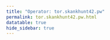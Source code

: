 ```yaml
---
title: "Operator: tor.skankhunt42.pw"
permalink: tor.skankhunt42.pw.html
datatable: true
hide_sidebar: true
---
```


<div>                        <script type="text/javascript">window.PlotlyConfig = {MathJaxConfig: 'local'};</script>
        <script charset="utf-8" src="https://cdn.plot.ly/plotly-2.20.0.min.js"></script>                <div id="5dc866dd-9470-42ec-9e84-2c319247cbcc" class="plotly-graph-div" style="height:100%; width:100%;"></div>            <script type="text/javascript">                                    window.PLOTLYENV=window.PLOTLYENV || {};                                    if (document.getElementById("5dc866dd-9470-42ec-9e84-2c319247cbcc")) {                    Plotly.newPlot(                        "5dc866dd-9470-42ec-9e84-2c319247cbcc",                        [{"name":"exit probability (%)","x":["2022-01-05","2022-01-06","2022-01-07","2022-01-08","2022-01-09","2022-01-10","2022-01-11","2022-01-12","2022-01-13","2022-01-14","2022-01-15","2022-01-16","2022-01-17","2022-01-18","2022-01-19","2022-01-20","2022-01-21","2022-01-22","2022-01-23","2022-01-24","2022-01-25","2022-01-26","2022-01-27","2022-01-28","2022-01-29","2022-01-30","2022-01-31","2022-02-01","2022-02-02","2022-02-03","2022-02-04","2022-02-05","2022-02-06","2022-02-07","2022-02-08","2022-02-09","2022-02-10","2022-02-11","2022-02-12","2022-02-13","2022-02-14","2022-02-15","2022-02-16","2022-02-17","2022-02-18","2022-02-19","2022-02-20","2022-02-21","2022-02-22","2022-02-23","2022-02-24","2022-02-25","2022-02-26","2022-02-27","2022-02-28","2022-03-01","2022-03-02","2022-03-03","2022-03-04","2022-03-06","2022-03-07","2022-03-08","2022-03-09","2022-03-10","2022-03-11","2022-03-12","2022-03-13","2022-03-14","2022-03-15","2022-03-16","2022-03-17","2022-03-18","2022-03-19","2022-03-20","2022-03-21","2022-03-22","2022-03-23","2022-03-24","2022-03-25","2022-03-26","2022-03-27","2022-03-28","2022-03-29","2022-03-30","2022-03-31","2022-04-01","2022-04-02","2022-04-03","2022-04-04","2022-04-05","2022-04-06","2022-04-07","2022-04-08","2022-04-09","2022-04-10","2022-04-11","2022-04-12","2022-04-13","2022-04-14","2022-04-15","2022-04-16","2022-04-17","2022-04-18","2022-04-19","2022-04-20","2022-04-21","2022-04-22","2022-04-23","2022-04-24","2022-04-25","2022-04-26","2022-04-27","2022-04-28","2022-04-29","2022-04-30","2022-05-01","2022-05-02","2022-05-03","2022-05-04","2022-05-05","2022-05-06","2022-05-07","2022-05-08","2022-05-09","2022-05-10","2022-05-11","2022-05-12","2022-05-13","2022-05-14","2022-05-15","2022-05-16","2022-05-17","2022-05-18","2022-05-19","2022-05-20","2022-05-21","2022-05-22","2022-05-23","2022-05-24","2022-05-25","2022-05-26","2022-05-27","2022-05-28","2022-05-29","2022-05-30","2022-05-31","2022-06-01","2022-06-02","2022-06-03","2022-06-04","2022-06-05","2022-06-06","2022-06-07","2022-06-08","2022-06-09","2022-06-10","2022-06-11","2022-06-12","2022-06-13","2022-06-14","2022-06-15","2022-06-16","2022-06-17","2022-06-18","2022-06-19","2022-06-20","2022-06-21","2022-06-22","2022-06-23","2022-06-24","2022-06-25","2022-06-26","2022-06-27","2022-06-28","2022-06-29","2022-06-30","2022-07-01","2022-07-02","2022-07-03","2022-07-04","2022-07-05","2022-07-06","2022-07-07","2022-07-08","2022-07-09","2022-07-10","2022-07-11","2022-07-12","2022-07-13","2022-07-14","2022-07-15","2022-07-16","2022-07-17","2022-07-18","2022-07-19","2022-07-20","2022-07-21","2022-07-22","2022-07-23","2022-07-24","2022-07-25","2022-07-26","2022-07-27","2022-07-28","2022-07-29","2022-07-30","2022-07-31","2022-08-01","2022-08-02","2022-08-03","2022-08-04","2022-08-05","2022-08-06","2022-08-07","2022-08-08","2022-08-10","2022-08-11","2022-08-12","2022-08-13","2022-08-14","2022-08-15","2022-08-16","2022-08-17","2022-08-18","2022-08-19","2022-08-20","2022-08-21","2022-08-22","2022-08-23","2022-08-24","2022-08-25","2022-08-26","2022-08-27","2022-08-28","2022-08-29","2022-08-30","2022-08-31","2022-09-01","2022-09-02","2022-09-03","2022-09-04","2022-09-05","2022-09-06","2022-09-07","2022-09-08","2022-09-09","2022-09-10","2022-09-11","2022-09-12","2022-09-13","2022-09-14","2022-09-15","2022-09-16","2022-09-17","2022-09-18","2022-09-19","2022-09-20","2022-09-21","2022-09-22","2022-09-23","2022-09-24","2022-09-25","2022-09-26","2022-09-27","2022-09-28","2022-09-29","2022-09-30","2022-10-01","2022-10-02","2022-10-03","2022-10-04","2022-10-05","2022-10-06","2022-10-07","2022-10-08","2022-10-09","2022-10-10","2022-10-11","2022-10-12","2022-10-13","2022-10-14","2022-10-15","2022-10-16","2022-10-17","2022-10-18","2022-10-19","2022-10-20","2022-10-21","2022-10-22","2022-10-23","2022-10-24","2022-10-25","2022-10-26","2022-10-27","2022-10-28","2022-10-29","2022-10-30","2022-10-31","2022-11-01","2022-11-02","2022-11-03","2022-11-04","2022-11-05","2022-11-06","2022-11-07","2022-11-08","2022-11-09","2022-11-10","2022-11-11","2022-11-12","2022-11-13","2022-11-14","2022-11-15","2022-11-16","2022-11-17","2022-11-18","2022-11-19","2022-11-20","2022-11-21","2022-11-22","2022-11-23","2022-11-24","2022-11-25","2022-11-26","2022-11-27","2022-11-28","2022-11-29","2022-11-30","2022-12-01","2022-12-02","2022-12-03","2022-12-04","2022-12-05","2022-12-06","2022-12-07","2022-12-08","2022-12-09","2022-12-10","2022-12-11","2022-12-12","2022-12-13","2022-12-14","2022-12-15","2022-12-16","2022-12-17","2022-12-18","2022-12-19","2022-12-20","2022-12-21","2022-12-22","2022-12-23","2022-12-24","2022-12-25","2022-12-26","2022-12-27","2022-12-28","2022-12-29","2022-12-30","2022-12-31","2023-01-01","2023-01-02","2023-01-03","2023-01-04","2023-01-05","2023-01-06","2023-01-07","2023-01-08","2023-01-09","2023-01-10","2023-01-11","2023-01-12","2023-01-13","2023-01-14","2023-01-15","2023-01-16","2023-01-17","2023-01-18","2023-01-19","2023-01-20","2023-01-21","2023-01-22","2023-01-23","2023-01-24","2023-01-25","2023-01-26","2023-01-27","2023-01-28","2023-01-29","2023-01-30","2023-01-31","2023-02-01","2023-02-02","2023-02-03","2023-02-04","2023-02-05","2023-02-06","2023-02-07","2023-02-08","2023-02-09","2023-02-10","2023-02-11","2023-02-12","2023-02-13","2023-02-14","2023-02-15","2023-02-16","2023-02-17","2023-02-18","2023-02-19","2023-02-20","2023-02-21","2023-02-22","2023-02-23","2023-02-24","2023-02-25","2023-02-26","2023-02-27","2023-02-28","2023-03-01","2023-03-02","2023-03-03","2023-03-04","2023-03-05","2023-03-06","2023-03-07","2023-03-08","2023-03-09","2023-03-10","2023-03-11","2023-03-12","2023-03-13","2023-03-14","2023-03-15","2023-03-16","2023-03-17","2023-03-18","2023-03-19","2023-03-20","2023-03-21","2023-03-22","2023-03-23","2023-03-24","2023-03-25","2023-03-26","2023-03-27","2023-03-28","2023-03-29","2023-03-30","2023-03-31","2023-04-01","2023-04-02","2023-04-03","2023-04-04","2023-04-05","2023-04-06","2023-04-07","2023-04-08","2023-04-09","2023-04-10","2023-04-11","2023-04-12","2023-04-13","2023-04-14","2023-04-15","2023-04-16","2023-04-17","2023-04-18","2023-04-19","2023-04-20","2023-04-21","2023-04-22","2023-04-23","2023-04-24","2023-04-25","2023-04-26","2023-04-27","2023-04-28","2023-04-29","2023-04-30","2023-05-01","2023-05-02","2023-05-03","2023-05-04","2023-05-05","2023-05-06","2023-05-07","2023-05-08","2023-05-09","2023-05-10","2023-05-11","2023-05-12","2023-05-13","2023-05-14","2023-05-15","2023-05-16","2023-05-17","2023-05-18","2023-05-19","2023-05-20","2023-05-21","2023-05-22","2023-05-23","2023-05-24","2023-05-25","2023-05-26","2023-05-27","2023-05-28","2023-05-29","2023-05-30","2023-05-31","2023-06-01","2023-06-02","2023-06-03","2023-06-04","2023-06-05","2023-06-06","2023-06-07","2023-06-08","2023-06-09","2023-06-10","2023-06-11","2023-06-12","2023-06-13","2023-06-14","2023-06-15","2023-06-16","2023-06-17","2023-06-18","2023-06-19","2023-06-20","2023-06-21","2023-06-22","2023-06-23","2023-06-25","2023-06-26","2023-06-27","2023-06-28","2023-06-29","2023-06-30","2023-07-01","2023-07-02","2023-07-03","2023-07-04","2023-07-05","2023-07-06","2023-07-07","2023-07-08","2023-07-09","2023-07-10","2023-07-11","2023-07-12","2023-07-13","2023-07-14","2023-07-15","2023-07-16","2023-07-17","2023-07-18","2023-07-19","2023-07-20","2023-07-21","2023-07-22","2023-07-23","2023-07-24","2023-07-25","2023-07-26","2023-07-27","2023-07-28","2023-07-29","2023-07-30","2023-07-31","2023-08-01","2023-08-02","2023-08-03","2023-08-04","2023-08-05","2023-08-06","2023-08-07","2023-08-08","2023-08-09","2023-08-10","2023-08-11","2023-08-12","2023-08-13","2023-08-14","2023-08-15","2023-08-16","2023-08-17","2023-08-18","2023-08-19","2023-08-20","2023-08-21","2023-08-22","2023-08-23","2023-08-24","2023-08-25","2023-08-26","2023-08-27","2023-08-28","2023-08-29","2023-08-30","2023-08-31","2023-09-01","2023-09-02","2023-09-03","2023-09-04"],"y":[0.0,0.0,0.0,0.0,0.0,0.0,0.0,0.0,0.0,0.0,0.0,0.0,0.0,0.0,0.0,0.0,0.0,0.0,0.0,0.0,0.0,0.0,0.0,0.0,0.0,0.0,0.0,0.0,0.0,0.0,0.0,0.0,0.0,0.0,0.0,0.0,0.0,0.0,0.0,0.0,0.0,0.0,0.0,0.0,0.0,0.0,0.0,0.0,0.0,0.0,0.0,0.0,0.0,0.0,0.0,0.0,0.0,0.0,0.0,0.0,0.0,0.0,0.0,0.0,0.0,0.0,0.0,0.0,0.0,0.0,0.0,0.0,0.0,0.0,0.0,0.0,0.0,0.0,0.0,0.0,0.0,0.0,0.0,0.0,0.0,0.0,0.0,0.0,0.0,0.0,0.0,0.0,0.0,0.0,0.0,0.0,0.0,0.0,0.0,0.0,0.0,0.0,0.0,0.0,0.0,0.0,0.0,0.0,0.0,0.0,0.0,0.0,0.0,0.0,0.0,0.0,0.0,0.0,0.0,0.0,0.0,0.0,0.0,0.0,0.0,0.0,0.0,0.0,0.0,0.0,0.0,0.0,0.0,0.0,0.0,0.0,0.0,0.0,0.0,0.0,0.0,0.0,0.0,0.0,0.0,0.0,0.0,0.0,0.0,0.0,0.0,0.0,0.0,0.0,0.0,0.0,0.0,0.0,0.0,0.0,0.0,0.0,0.0,0.0,0.0,0.0,0.0,0.0,0.0,0.0,0.0,0.0,0.0,0.0,0.0,0.0,0.0,0.0,0.0,0.0,0.0,0.0,0.0,0.0,0.0,0.0,0.0,0.0,0.0,0.0,0.0,0.0,0.0,0.0,0.0,0.0,0.0,0.0,0.0,0.0,0.0,0.0,0.0,0.0,0.0,0.0,0.0,0.0,0.0,0.0,0.0,0.0,0.0,0.0,0.0,0.0,0.0,0.0,0.0,0.0,0.0,0.0,0.0,0.0,0.0,0.0,0.0,0.0,0.0,0.0,0.0,0.0,0.0,0.0,0.0,0.0,0.0,0.0,0.0,0.0,0.0,0.0,0.0,0.0,0.0,0.0,0.0,0.0,0.0,0.0,0.0,0.0,0.0,0.0,0.0,0.0,0.0,0.0,0.0,0.0,0.0,0.0,0.0,0.0,0.0,0.0,0.0,0.0,0.0,0.0,0.0,0.0,0.0,0.0,0.0,0.0,0.0,0.0,0.0,0.0,0.0,0.0,0.0,0.0,0.0,0.0,0.0,0.0,0.0,0.0,0.0,0.0,0.0,0.0,0.0,0.0,0.0,0.0,0.0,0.0,0.0,0.0,0.0,0.0,0.0,0.0,0.0,0.0,0.0,0.0,0.0,0.0,0.0,0.0,0.0,0.0,0.0,0.0,0.0,0.0,0.0,0.0,0.0,0.0,0.0,0.0,0.0,0.0,0.0,0.0,0.0,0.0,0.0,0.0,0.0,0.0,0.0,0.0,0.0,0.0,0.0,0.0,0.0,0.0,0.0,0.0,0.0,0.0,0.0,0.0,0.0,0.0,0.0,0.0,0.0,0.0,0.0,0.0,0.0,0.0,0.0,0.0,0.0,0.0,0.0,0.0,0.0,0.0,null,null,null,0.0,0.0,0.0,0.0,0.0,0.0,0.0,0.0,0.0,0.0,0.0,0.0,0.0,0.0,0.0,0.0,0.0,0.0,0.0,0.0,0.0,0.0,0.0,0.0,0.0,0.0,0.0,0.0,0.0,0.0,0.0,0.0,0.0,0.0,0.0,0.0,0.0,0.0,0.0,0.0,0.0,0.0,0.0,0.0,0.0,0.0,0.0,0.0,0.0,0.0,0.0,0.0,0.0,0.0,0.0,0.0,0.0,0.0,0.0,0.0,0.0,0.0,0.0,0.0,0.0,0.0,0.0,0.0,0.0,0.0,0.0,0.0,0.0,0.0,0.0,0.0,0.0,0.0,0.0,0.0,0.0,0.0,0.0,0.0,0.0,0.0,0.0,0.0,0.0,0.0,0.0,0.0,0.0,0.0,0.0,0.0,0.0,0.0,0.0,0.0,0.0,0.0,0.0,0.0,0.0,0.0,0.0,0.0,0.0,0.0,0.0,0.0,0.0,0.0,0.0,0.0,0.0,0.0,0.0,0.0,0.0,0.0,0.0,0.0,0.0,0.0,0.0,0.0,0.0,0.0,0.0,0.0,0.0,0.0,0.0,0.0,0.0,0.0,0.0,0.0,0.0,0.0,0.0,0.0,0.0,0.0,0.0,0.0,0.0,0.0,0.0,0.0,0.0,0.0,0.0,0.0,0.0,0.0,0.0,0.0,0.0,0.0,0.0,0.0,0.0,0.0,0.0,0.0,0.0,0.0,0.0,0.0,0.0,0.0,0.0,0.0,0.0,0.0,0.0,0.0,0.0,0.0,0.0,0.0,0.0,0.0,0.0,0.0,0.0,0.0,0.0,0.0,0.0,0.0,0.0,0.0,0.0,0.0,0.0,0.0,0.0,0.0,0.0,0.0,0.0,0.0,0.0,0.0,0.0,0.0,0.0,0.0,0.0,0.0,0.0,0.0,0.0,0.0,0.0,0.0,0.0,0.0,0.0,0.0,0.0,0.0,0.0,0.0,0.0,0.0,0.0,0.0,0.0,0.0],"type":"scatter","xaxis":"x","yaxis":"y"},{"name":"guard probability (%)","x":["2022-01-05","2022-01-06","2022-01-07","2022-01-08","2022-01-09","2022-01-10","2022-01-11","2022-01-12","2022-01-13","2022-01-14","2022-01-15","2022-01-16","2022-01-17","2022-01-18","2022-01-19","2022-01-20","2022-01-21","2022-01-22","2022-01-23","2022-01-24","2022-01-25","2022-01-26","2022-01-27","2022-01-28","2022-01-29","2022-01-30","2022-01-31","2022-02-01","2022-02-02","2022-02-03","2022-02-04","2022-02-05","2022-02-06","2022-02-07","2022-02-08","2022-02-09","2022-02-10","2022-02-11","2022-02-12","2022-02-13","2022-02-14","2022-02-15","2022-02-16","2022-02-17","2022-02-18","2022-02-19","2022-02-20","2022-02-21","2022-02-22","2022-02-23","2022-02-24","2022-02-25","2022-02-26","2022-02-27","2022-02-28","2022-03-01","2022-03-02","2022-03-03","2022-03-04","2022-03-06","2022-03-07","2022-03-08","2022-03-09","2022-03-10","2022-03-11","2022-03-12","2022-03-13","2022-03-14","2022-03-15","2022-03-16","2022-03-17","2022-03-18","2022-03-19","2022-03-20","2022-03-21","2022-03-22","2022-03-23","2022-03-24","2022-03-25","2022-03-26","2022-03-27","2022-03-28","2022-03-29","2022-03-30","2022-03-31","2022-04-01","2022-04-02","2022-04-03","2022-04-04","2022-04-05","2022-04-06","2022-04-07","2022-04-08","2022-04-09","2022-04-10","2022-04-11","2022-04-12","2022-04-13","2022-04-14","2022-04-15","2022-04-16","2022-04-17","2022-04-18","2022-04-19","2022-04-20","2022-04-21","2022-04-22","2022-04-23","2022-04-24","2022-04-25","2022-04-26","2022-04-27","2022-04-28","2022-04-29","2022-04-30","2022-05-01","2022-05-02","2022-05-03","2022-05-04","2022-05-05","2022-05-06","2022-05-07","2022-05-08","2022-05-09","2022-05-10","2022-05-11","2022-05-12","2022-05-13","2022-05-14","2022-05-15","2022-05-16","2022-05-17","2022-05-18","2022-05-19","2022-05-20","2022-05-21","2022-05-22","2022-05-23","2022-05-24","2022-05-25","2022-05-26","2022-05-27","2022-05-28","2022-05-29","2022-05-30","2022-05-31","2022-06-01","2022-06-02","2022-06-03","2022-06-04","2022-06-05","2022-06-06","2022-06-07","2022-06-08","2022-06-09","2022-06-10","2022-06-11","2022-06-12","2022-06-13","2022-06-14","2022-06-15","2022-06-16","2022-06-17","2022-06-18","2022-06-19","2022-06-20","2022-06-21","2022-06-22","2022-06-23","2022-06-24","2022-06-25","2022-06-26","2022-06-27","2022-06-28","2022-06-29","2022-06-30","2022-07-01","2022-07-02","2022-07-03","2022-07-04","2022-07-05","2022-07-06","2022-07-07","2022-07-08","2022-07-09","2022-07-10","2022-07-11","2022-07-12","2022-07-13","2022-07-14","2022-07-15","2022-07-16","2022-07-17","2022-07-18","2022-07-19","2022-07-20","2022-07-21","2022-07-22","2022-07-23","2022-07-24","2022-07-25","2022-07-26","2022-07-27","2022-07-28","2022-07-29","2022-07-30","2022-07-31","2022-08-01","2022-08-02","2022-08-03","2022-08-04","2022-08-05","2022-08-06","2022-08-07","2022-08-08","2022-08-10","2022-08-11","2022-08-12","2022-08-13","2022-08-14","2022-08-15","2022-08-16","2022-08-17","2022-08-18","2022-08-19","2022-08-20","2022-08-21","2022-08-22","2022-08-23","2022-08-24","2022-08-25","2022-08-26","2022-08-27","2022-08-28","2022-08-29","2022-08-30","2022-08-31","2022-09-01","2022-09-02","2022-09-03","2022-09-04","2022-09-05","2022-09-06","2022-09-07","2022-09-08","2022-09-09","2022-09-10","2022-09-11","2022-09-12","2022-09-13","2022-09-14","2022-09-15","2022-09-16","2022-09-17","2022-09-18","2022-09-19","2022-09-20","2022-09-21","2022-09-22","2022-09-23","2022-09-24","2022-09-25","2022-09-26","2022-09-27","2022-09-28","2022-09-29","2022-09-30","2022-10-01","2022-10-02","2022-10-03","2022-10-04","2022-10-05","2022-10-06","2022-10-07","2022-10-08","2022-10-09","2022-10-10","2022-10-11","2022-10-12","2022-10-13","2022-10-14","2022-10-15","2022-10-16","2022-10-17","2022-10-18","2022-10-19","2022-10-20","2022-10-21","2022-10-22","2022-10-23","2022-10-24","2022-10-25","2022-10-26","2022-10-27","2022-10-28","2022-10-29","2022-10-30","2022-10-31","2022-11-01","2022-11-02","2022-11-03","2022-11-04","2022-11-05","2022-11-06","2022-11-07","2022-11-08","2022-11-09","2022-11-10","2022-11-11","2022-11-12","2022-11-13","2022-11-14","2022-11-15","2022-11-16","2022-11-17","2022-11-18","2022-11-19","2022-11-20","2022-11-21","2022-11-22","2022-11-23","2022-11-24","2022-11-25","2022-11-26","2022-11-27","2022-11-28","2022-11-29","2022-11-30","2022-12-01","2022-12-02","2022-12-03","2022-12-04","2022-12-05","2022-12-06","2022-12-07","2022-12-08","2022-12-09","2022-12-10","2022-12-11","2022-12-12","2022-12-13","2022-12-14","2022-12-15","2022-12-16","2022-12-17","2022-12-18","2022-12-19","2022-12-20","2022-12-21","2022-12-22","2022-12-23","2022-12-24","2022-12-25","2022-12-26","2022-12-27","2022-12-28","2022-12-29","2022-12-30","2022-12-31","2023-01-01","2023-01-02","2023-01-03","2023-01-04","2023-01-05","2023-01-06","2023-01-07","2023-01-08","2023-01-09","2023-01-10","2023-01-11","2023-01-12","2023-01-13","2023-01-14","2023-01-15","2023-01-16","2023-01-17","2023-01-18","2023-01-19","2023-01-20","2023-01-21","2023-01-22","2023-01-23","2023-01-24","2023-01-25","2023-01-26","2023-01-27","2023-01-28","2023-01-29","2023-01-30","2023-01-31","2023-02-01","2023-02-02","2023-02-03","2023-02-04","2023-02-05","2023-02-06","2023-02-07","2023-02-08","2023-02-09","2023-02-10","2023-02-11","2023-02-12","2023-02-13","2023-02-14","2023-02-15","2023-02-16","2023-02-17","2023-02-18","2023-02-19","2023-02-20","2023-02-21","2023-02-22","2023-02-23","2023-02-24","2023-02-25","2023-02-26","2023-02-27","2023-02-28","2023-03-01","2023-03-02","2023-03-03","2023-03-04","2023-03-05","2023-03-06","2023-03-07","2023-03-08","2023-03-09","2023-03-10","2023-03-11","2023-03-12","2023-03-13","2023-03-14","2023-03-15","2023-03-16","2023-03-17","2023-03-18","2023-03-19","2023-03-20","2023-03-21","2023-03-22","2023-03-23","2023-03-24","2023-03-25","2023-03-26","2023-03-27","2023-03-28","2023-03-29","2023-03-30","2023-03-31","2023-04-01","2023-04-02","2023-04-03","2023-04-04","2023-04-05","2023-04-06","2023-04-07","2023-04-08","2023-04-09","2023-04-10","2023-04-11","2023-04-12","2023-04-13","2023-04-14","2023-04-15","2023-04-16","2023-04-17","2023-04-18","2023-04-19","2023-04-20","2023-04-21","2023-04-22","2023-04-23","2023-04-24","2023-04-25","2023-04-26","2023-04-27","2023-04-28","2023-04-29","2023-04-30","2023-05-01","2023-05-02","2023-05-03","2023-05-04","2023-05-05","2023-05-06","2023-05-07","2023-05-08","2023-05-09","2023-05-10","2023-05-11","2023-05-12","2023-05-13","2023-05-14","2023-05-15","2023-05-16","2023-05-17","2023-05-18","2023-05-19","2023-05-20","2023-05-21","2023-05-22","2023-05-23","2023-05-24","2023-05-25","2023-05-26","2023-05-27","2023-05-28","2023-05-29","2023-05-30","2023-05-31","2023-06-01","2023-06-02","2023-06-03","2023-06-04","2023-06-05","2023-06-06","2023-06-07","2023-06-08","2023-06-09","2023-06-10","2023-06-11","2023-06-12","2023-06-13","2023-06-14","2023-06-15","2023-06-16","2023-06-17","2023-06-18","2023-06-19","2023-06-20","2023-06-21","2023-06-22","2023-06-23","2023-06-25","2023-06-26","2023-06-27","2023-06-28","2023-06-29","2023-06-30","2023-07-01","2023-07-02","2023-07-03","2023-07-04","2023-07-05","2023-07-06","2023-07-07","2023-07-08","2023-07-09","2023-07-10","2023-07-11","2023-07-12","2023-07-13","2023-07-14","2023-07-15","2023-07-16","2023-07-17","2023-07-18","2023-07-19","2023-07-20","2023-07-21","2023-07-22","2023-07-23","2023-07-24","2023-07-25","2023-07-26","2023-07-27","2023-07-28","2023-07-29","2023-07-30","2023-07-31","2023-08-01","2023-08-02","2023-08-03","2023-08-04","2023-08-05","2023-08-06","2023-08-07","2023-08-08","2023-08-09","2023-08-10","2023-08-11","2023-08-12","2023-08-13","2023-08-14","2023-08-15","2023-08-16","2023-08-17","2023-08-18","2023-08-19","2023-08-20","2023-08-21","2023-08-22","2023-08-23","2023-08-24","2023-08-25","2023-08-26","2023-08-27","2023-08-28","2023-08-29","2023-08-30","2023-08-31","2023-09-01","2023-09-02","2023-09-03","2023-09-04"],"y":[0.0,0.0,0.0,0.0,0.0,0.0,0.0,0.0,0.0,0.06,0.07,0.07,0.07,0.07,0.07,0.07,0.06,0.06,0.06,0.24,0.27,0.27,0.26,0.25,0.26,0.25,0.25,0.25,0.24,0.24,0.23,0.22,0.23,0.22,0.22,0.22,0.23,0.23,0.23,0.23,0.24,0.23,0.23,0.26,0.25,0.27,0.26,0.26,0.25,0.26,0.29,0.3,0.29,0.3,0.3,0.31,0.32,0.33,0.33,0.3,0.28,0.28,0.27,0.26,0.27,0.26,0.27,0.28,0.28,0.28,0.24,0.27,0.28,0.28,0.29,0.27,0.26,0.27,0.27,0.26,0.27,0.26,0.24,0.24,0.22,0.22,0.23,0.24,0.23,0.22,0.23,0.22,0.23,0.22,0.22,0.23,0.24,0.23,0.23,0.26,0.29,0.29,0.29,0.29,0.28,0.28,0.28,0.28,0.26,0.26,0.25,0.26,0.27,0.26,0.26,0.25,0.26,0.26,0.27,0.26,0.26,0.27,0.27,0.26,0.25,0.25,0.21,0.22,0.24,0.24,0.25,0.25,0.24,0.24,0.26,0.25,0.26,0.25,0.24,0.24,0.24,0.22,0.22,0.22,0.22,0.22,0.21,0.21,0.21,0.21,0.21,0.21,0.22,0.22,0.2,0.2,0.19,0.17,0.17,0.2,0.19,0.2,0.19,0.2,0.2,0.2,0.19,0.19,0.21,0.22,0.22,0.22,0.24,0.23,0.23,0.23,0.21,0.21,0.13,0.23,0.16,0.15,0.15,0.16,0.25,0.24,0.22,0.25,0.15,0.14,0.14,0.05,0.05,0.06,0.15,0.15,0.22,0.07,0.11,0.11,0.22,0.14,0.14,0.22,0.23,0.22,0.22,0.2,0.2,0.13,0.13,0.21,0.11,0.11,0.2,0.19,0.18,0.19,0.23,0.21,0.22,0.21,0.21,0.2,0.24,0.15,0.04,0.04,0.13,0.12,0.03,0.03,0.1,0.1,0.18,0.1,0.12,0.12,0.13,0.13,0.22,0.13,0.13,0.03,0.03,0.03,0.14,0.12,0.2,0.19,0.1,0.18,0.18,0.18,0.19,0.19,0.19,0.2,0.19,0.19,0.18,0.15,0.16,0.16,0.15,0.15,0.14,0.16,0.16,0.17,0.19,0.17,0.17,0.18,0.17,0.19,0.17,0.18,0.18,0.15,0.15,0.17,0.16,0.16,0.13,0.12,0.13,0.11,0.1,0.1,0.14,0.13,0.13,0.14,0.15,0.18,0.25,0.24,0.26,0.23,0.23,0.25,0.3,0.32,0.12,0.37,0.14,0.13,0.2,0.2,0.22,0.21,0.22,0.22,0.34,0.21,0.21,0.17,0.03,0.03,0.03,0.09,0.15,0.29,0.16,0.18,0.17,0.24,0.27,0.1,0.35,0.23,0.26,0.15,0.19,0.18,0.17,0.29,0.3,0.32,0.29,0.19,0.16,0.24,0.24,0.22,0.21,0.21,0.18,0.18,0.17,0.16,0.16,0.15,0.15,0.14,0.14,0.14,0.17,0.17,0.17,0.17,0.16,0.14,0.12,0.13,0.12,0.15,null,null,null,0.0,0.0,0.0,0.0,0.0,0.0,0.0,0.0,0.0,0.0,0.0,0.0,0.0,0.0,0.0,0.0,0.0,0.14,0.14,0.14,0.15,0.16,0.15,0.16,0.17,0.17,0.17,0.17,0.16,0.16,0.16,0.16,0.16,0.16,0.19,0.19,0.19,0.19,0.2,0.2,0.17,0.18,0.17,0.19,0.19,0.18,0.18,0.17,0.17,0.17,0.17,0.17,0.17,0.16,0.16,0.16,0.15,0.15,0.14,0.17,0.17,0.18,0.17,0.16,0.15,0.17,0.14,0.18,0.18,0.18,0.17,0.15,0.15,0.15,0.15,0.15,0.16,0.18,0.18,0.17,0.17,0.17,0.14,0.13,0.13,0.13,0.12,0.12,0.11,0.11,0.11,0.11,0.11,0.11,0.11,0.11,0.11,0.11,0.1,0.11,0.11,0.1,0.1,0.1,0.09,0.1,0.13,0.13,0.12,0.12,0.11,0.12,0.1,0.1,0.09,0.09,0.09,0.09,0.09,0.09,0.09,0.1,0.1,0.1,0.09,0.09,0.09,0.1,0.17,0.18,0.18,0.19,0.17,0.17,0.17,0.17,0.18,0.19,0.18,0.18,0.18,0.18,0.18,0.18,0.18,0.19,0.19,0.19,0.2,0.2,0.19,0.2,0.18,0.17,0.16,0.17,0.15,0.15,0.14,0.14,0.13,0.14,0.13,0.12,0.13,0.13,0.13,0.13,0.13,0.13,0.14,0.13,0.14,0.12,0.13,0.14,0.14,0.14,0.14,0.15,0.15,0.15,0.15,0.15,0.15,0.16,0.16,0.16,0.15,0.16,0.18,0.18,0.17,0.17,0.14,0.14,0.14,0.15,0.16,0.17,0.17,0.15,0.15,0.16,0.16,0.16,0.15,0.14,0.14,0.14,0.14,0.11,0.11,0.1,0.11,0.11,0.1,0.1,0.1,0.11,0.11,0.11,0.1,0.1,0.1,0.1,0.1,0.09,0.09,0.08,0.08,0.06,0.06,0.1],"type":"scatter","xaxis":"x","yaxis":"y"},{"name":"advertised bandwidth","x":["2022-01-05","2022-01-06","2022-01-07","2022-01-08","2022-01-09","2022-01-10","2022-01-11","2022-01-12","2022-01-13","2022-01-14","2022-01-15","2022-01-16","2022-01-17","2022-01-18","2022-01-19","2022-01-20","2022-01-21","2022-01-22","2022-01-23","2022-01-24","2022-01-25","2022-01-26","2022-01-27","2022-01-28","2022-01-29","2022-01-30","2022-01-31","2022-02-01","2022-02-02","2022-02-03","2022-02-04","2022-02-05","2022-02-06","2022-02-07","2022-02-08","2022-02-09","2022-02-10","2022-02-11","2022-02-12","2022-02-13","2022-02-14","2022-02-15","2022-02-16","2022-02-17","2022-02-18","2022-02-19","2022-02-20","2022-02-21","2022-02-22","2022-02-23","2022-02-24","2022-02-25","2022-02-26","2022-02-27","2022-02-28","2022-03-01","2022-03-02","2022-03-03","2022-03-04","2022-03-06","2022-03-07","2022-03-08","2022-03-09","2022-03-10","2022-03-11","2022-03-12","2022-03-13","2022-03-14","2022-03-15","2022-03-16","2022-03-17","2022-03-18","2022-03-19","2022-03-20","2022-03-21","2022-03-22","2022-03-23","2022-03-24","2022-03-25","2022-03-26","2022-03-27","2022-03-28","2022-03-29","2022-03-30","2022-03-31","2022-04-01","2022-04-02","2022-04-03","2022-04-04","2022-04-05","2022-04-06","2022-04-07","2022-04-08","2022-04-09","2022-04-10","2022-04-11","2022-04-12","2022-04-13","2022-04-14","2022-04-15","2022-04-16","2022-04-17","2022-04-18","2022-04-19","2022-04-20","2022-04-21","2022-04-22","2022-04-23","2022-04-24","2022-04-25","2022-04-26","2022-04-27","2022-04-28","2022-04-29","2022-04-30","2022-05-01","2022-05-02","2022-05-03","2022-05-04","2022-05-05","2022-05-06","2022-05-07","2022-05-08","2022-05-09","2022-05-10","2022-05-11","2022-05-12","2022-05-13","2022-05-14","2022-05-15","2022-05-16","2022-05-17","2022-05-18","2022-05-19","2022-05-20","2022-05-21","2022-05-22","2022-05-23","2022-05-24","2022-05-25","2022-05-26","2022-05-27","2022-05-28","2022-05-29","2022-05-30","2022-05-31","2022-06-01","2022-06-02","2022-06-03","2022-06-04","2022-06-05","2022-06-06","2022-06-07","2022-06-08","2022-06-09","2022-06-10","2022-06-11","2022-06-12","2022-06-13","2022-06-14","2022-06-15","2022-06-16","2022-06-17","2022-06-18","2022-06-19","2022-06-20","2022-06-21","2022-06-22","2022-06-23","2022-06-24","2022-06-25","2022-06-26","2022-06-27","2022-06-28","2022-06-29","2022-06-30","2022-07-01","2022-07-02","2022-07-03","2022-07-04","2022-07-05","2022-07-06","2022-07-07","2022-07-08","2022-07-09","2022-07-10","2022-07-11","2022-07-12","2022-07-13","2022-07-14","2022-07-15","2022-07-16","2022-07-17","2022-07-18","2022-07-19","2022-07-20","2022-07-21","2022-07-22","2022-07-23","2022-07-24","2022-07-25","2022-07-26","2022-07-27","2022-07-28","2022-07-29","2022-07-30","2022-07-31","2022-08-01","2022-08-02","2022-08-03","2022-08-04","2022-08-05","2022-08-06","2022-08-07","2022-08-08","2022-08-10","2022-08-11","2022-08-12","2022-08-13","2022-08-14","2022-08-15","2022-08-16","2022-08-17","2022-08-18","2022-08-19","2022-08-20","2022-08-21","2022-08-22","2022-08-23","2022-08-24","2022-08-25","2022-08-26","2022-08-27","2022-08-28","2022-08-29","2022-08-30","2022-08-31","2022-09-01","2022-09-02","2022-09-03","2022-09-04","2022-09-05","2022-09-06","2022-09-07","2022-09-08","2022-09-09","2022-09-10","2022-09-11","2022-09-12","2022-09-13","2022-09-14","2022-09-15","2022-09-16","2022-09-17","2022-09-18","2022-09-19","2022-09-20","2022-09-21","2022-09-22","2022-09-23","2022-09-24","2022-09-25","2022-09-26","2022-09-27","2022-09-28","2022-09-29","2022-09-30","2022-10-01","2022-10-02","2022-10-03","2022-10-04","2022-10-05","2022-10-06","2022-10-07","2022-10-08","2022-10-09","2022-10-10","2022-10-11","2022-10-12","2022-10-13","2022-10-14","2022-10-15","2022-10-16","2022-10-17","2022-10-18","2022-10-19","2022-10-20","2022-10-21","2022-10-22","2022-10-23","2022-10-24","2022-10-25","2022-10-26","2022-10-27","2022-10-28","2022-10-29","2022-10-30","2022-10-31","2022-11-01","2022-11-02","2022-11-03","2022-11-04","2022-11-05","2022-11-06","2022-11-07","2022-11-08","2022-11-09","2022-11-10","2022-11-11","2022-11-12","2022-11-13","2022-11-14","2022-11-15","2022-11-16","2022-11-17","2022-11-18","2022-11-19","2022-11-20","2022-11-21","2022-11-22","2022-11-23","2022-11-24","2022-11-25","2022-11-26","2022-11-27","2022-11-28","2022-11-29","2022-11-30","2022-12-01","2022-12-02","2022-12-03","2022-12-04","2022-12-05","2022-12-06","2022-12-07","2022-12-08","2022-12-09","2022-12-10","2022-12-11","2022-12-12","2022-12-13","2022-12-14","2022-12-15","2022-12-16","2022-12-17","2022-12-18","2022-12-19","2022-12-20","2022-12-21","2022-12-22","2022-12-23","2022-12-24","2022-12-25","2022-12-26","2022-12-27","2022-12-28","2022-12-29","2022-12-30","2022-12-31","2023-01-01","2023-01-02","2023-01-03","2023-01-04","2023-01-05","2023-01-06","2023-01-07","2023-01-08","2023-01-09","2023-01-10","2023-01-11","2023-01-12","2023-01-13","2023-01-14","2023-01-15","2023-01-16","2023-01-17","2023-01-18","2023-01-19","2023-01-20","2023-01-21","2023-01-22","2023-01-23","2023-01-24","2023-01-25","2023-01-26","2023-01-27","2023-01-28","2023-01-29","2023-01-30","2023-01-31","2023-02-01","2023-02-02","2023-02-03","2023-02-04","2023-02-05","2023-02-06","2023-02-07","2023-02-08","2023-02-09","2023-02-10","2023-02-11","2023-02-12","2023-02-13","2023-02-14","2023-02-15","2023-02-16","2023-02-17","2023-02-18","2023-02-19","2023-02-20","2023-02-21","2023-02-22","2023-02-23","2023-02-24","2023-02-25","2023-02-26","2023-02-27","2023-02-28","2023-03-01","2023-03-02","2023-03-03","2023-03-04","2023-03-05","2023-03-06","2023-03-07","2023-03-08","2023-03-09","2023-03-10","2023-03-11","2023-03-12","2023-03-13","2023-03-14","2023-03-15","2023-03-16","2023-03-17","2023-03-18","2023-03-19","2023-03-20","2023-03-21","2023-03-22","2023-03-23","2023-03-24","2023-03-25","2023-03-26","2023-03-27","2023-03-28","2023-03-29","2023-03-30","2023-03-31","2023-04-01","2023-04-02","2023-04-03","2023-04-04","2023-04-05","2023-04-06","2023-04-07","2023-04-08","2023-04-09","2023-04-10","2023-04-11","2023-04-12","2023-04-13","2023-04-14","2023-04-15","2023-04-16","2023-04-17","2023-04-18","2023-04-19","2023-04-20","2023-04-21","2023-04-22","2023-04-23","2023-04-24","2023-04-25","2023-04-26","2023-04-27","2023-04-28","2023-04-29","2023-04-30","2023-05-01","2023-05-02","2023-05-03","2023-05-04","2023-05-05","2023-05-06","2023-05-07","2023-05-08","2023-05-09","2023-05-10","2023-05-11","2023-05-12","2023-05-13","2023-05-14","2023-05-15","2023-05-16","2023-05-17","2023-05-18","2023-05-19","2023-05-20","2023-05-21","2023-05-22","2023-05-23","2023-05-24","2023-05-25","2023-05-26","2023-05-27","2023-05-28","2023-05-29","2023-05-30","2023-05-31","2023-06-01","2023-06-02","2023-06-03","2023-06-04","2023-06-05","2023-06-06","2023-06-07","2023-06-08","2023-06-09","2023-06-10","2023-06-11","2023-06-12","2023-06-13","2023-06-14","2023-06-15","2023-06-16","2023-06-17","2023-06-18","2023-06-19","2023-06-20","2023-06-21","2023-06-22","2023-06-23","2023-06-25","2023-06-26","2023-06-27","2023-06-28","2023-06-29","2023-06-30","2023-07-01","2023-07-02","2023-07-03","2023-07-04","2023-07-05","2023-07-06","2023-07-07","2023-07-08","2023-07-09","2023-07-10","2023-07-11","2023-07-12","2023-07-13","2023-07-14","2023-07-15","2023-07-16","2023-07-17","2023-07-18","2023-07-19","2023-07-20","2023-07-21","2023-07-22","2023-07-23","2023-07-24","2023-07-25","2023-07-26","2023-07-27","2023-07-28","2023-07-29","2023-07-30","2023-07-31","2023-08-01","2023-08-02","2023-08-03","2023-08-04","2023-08-05","2023-08-06","2023-08-07","2023-08-08","2023-08-09","2023-08-10","2023-08-11","2023-08-12","2023-08-13","2023-08-14","2023-08-15","2023-08-16","2023-08-17","2023-08-18","2023-08-19","2023-08-20","2023-08-21","2023-08-22","2023-08-23","2023-08-24","2023-08-25","2023-08-26","2023-08-27","2023-08-28","2023-08-29","2023-08-30","2023-08-31","2023-09-01","2023-09-02","2023-09-03","2023-09-04"],"y":[0.0,0.11,0.11,0.11,0.19,0.19,0.2,0.21,0.21,0.21,0.21,0.22,0.26,0.32,0.34,0.4,0.44,0.55,0.66,0.68,0.75,0.75,0.75,0.72,0.68,0.75,0.71,0.71,0.71,0.67,0.67,0.66,0.66,0.66,0.66,0.68,0.68,0.68,0.68,0.68,0.66,0.67,0.74,0.74,0.73,0.72,0.72,0.7,0.77,0.77,0.78,0.79,0.8,0.8,0.82,0.82,0.82,0.81,0.8,0.77,0.78,0.78,0.78,0.77,0.77,0.75,0.76,0.79,0.8,0.81,0.81,0.81,0.81,0.82,0.82,0.76,0.76,0.78,0.77,0.77,0.76,0.73,0.73,0.73,0.72,0.72,0.73,0.73,0.73,0.71,0.71,0.71,0.72,0.72,0.72,0.72,0.75,0.78,0.78,0.86,0.92,0.92,0.92,0.92,0.92,0.88,0.91,0.91,0.91,0.93,0.93,1.04,1.06,1.06,1.05,1.05,1.1,1.1,1.11,1.11,1.18,1.12,1.12,1.09,0.98,0.92,0.92,1.03,1.03,1.03,1.05,1.01,1.01,1.0,1.15,1.15,1.15,1.14,1.1,1.1,1.04,1.04,1.03,1.0,0.99,1.0,0.99,0.99,0.99,0.99,0.9,0.89,0.91,0.91,0.91,0.89,0.86,0.85,0.86,0.89,0.89,0.91,0.93,0.96,0.98,0.99,1.03,1.03,1.09,1.09,1.1,1.1,1.07,1.0,0.99,0.98,0.91,0.95,1.01,1.0,1.1,1.1,1.09,1.09,1.09,1.02,1.18,1.18,1.18,1.18,1.05,1.06,1.05,1.0,1.0,0.95,0.94,0.9,0.9,0.91,0.93,0.94,0.9,0.91,0.88,0.9,0.89,0.89,0.9,0.94,0.92,0.88,0.87,0.87,0.77,0.74,0.77,0.83,0.89,0.91,0.9,0.9,0.94,0.94,0.94,0.94,0.94,0.94,0.92,0.9,0.84,0.84,0.8,0.8,0.79,0.95,0.95,1.09,1.09,1.09,0.97,0.84,0.83,0.83,0.83,0.8,0.8,0.76,0.74,0.74,0.78,0.78,0.78,0.78,0.79,0.79,0.71,0.81,0.8,0.74,0.71,0.8,0.8,0.83,0.81,0.84,0.92,0.98,0.98,0.98,0.99,1.01,1.01,1.03,1.08,1.08,1.09,1.09,0.96,0.89,0.88,0.82,0.82,0.83,0.82,0.71,0.74,0.69,0.68,0.67,0.66,0.67,0.68,0.7,0.69,0.7,0.73,0.76,0.75,0.75,0.75,0.83,0.84,0.84,0.84,0.84,0.86,0.81,0.79,0.8,0.8,0.79,0.79,0.77,0.89,0.89,0.9,0.9,0.92,0.77,0.75,0.75,0.84,0.99,0.99,0.99,1.05,1.03,1.0,0.97,0.94,0.91,0.94,0.96,1.04,1.04,1.04,1.13,1.16,1.16,1.1,0.98,1.06,1.06,1.04,0.91,0.93,0.92,0.91,0.91,0.89,0.86,0.78,0.82,0.8,0.79,0.81,0.96,0.94,0.94,0.93,0.93,0.75,0.81,0.81,0.85,0.85,0.96,0.96,0.88,0.73,0.73,0.58,0.64,0.64,0.64,0.64,0.64,0.65,0.65,0.65,0.65,0.65,0.59,0.59,0.59,0.58,0.58,0.55,0.55,0.58,0.64,0.64,0.68,0.69,0.69,0.72,0.73,0.74,0.72,0.7,0.73,0.74,0.74,0.83,0.83,0.84,0.84,0.85,0.82,0.74,0.75,0.75,0.79,0.79,0.74,0.78,0.78,0.78,0.83,0.83,0.85,0.85,0.69,0.69,0.69,0.68,0.68,0.62,0.62,0.62,0.61,0.6,0.6,0.57,0.55,0.53,0.53,0.5,0.5,0.5,0.49,0.49,0.49,0.51,0.51,0.51,0.59,0.65,0.65,0.65,0.66,0.6,0.55,0.55,0.55,0.5,0.5,0.5,0.5,0.52,0.52,0.52,0.52,0.51,0.51,0.47,0.47,0.48,0.46,0.46,0.46,0.46,0.46,0.44,0.44,0.51,0.51,0.51,0.51,0.51,0.49,0.49,0.5,0.48,0.48,0.47,0.47,0.52,0.52,0.52,0.52,0.59,0.59,0.59,0.62,0.63,0.81,0.82,0.86,0.86,0.86,0.74,0.77,0.78,0.78,0.89,0.9,1.0,0.97,0.97,0.92,0.82,0.83,0.83,0.87,0.91,0.91,0.97,0.98,0.98,0.98,0.98,0.89,0.84,0.83,0.81,0.8,0.8,0.77,0.77,0.77,0.78,0.78,0.83,0.83,0.83,0.85,0.86,0.82,0.82,0.81,0.81,0.78,0.77,0.81,0.82,0.83,0.83,0.83,0.83,0.78,0.78,0.81,0.81,0.8,0.81,0.81,0.79,0.92,0.93,0.93,0.93,0.89,0.89,0.82,0.92,1.06,1.04,1.04,1.04,1.02,0.87,0.87,0.87,0.88,0.82,0.82,0.8,0.81,0.79,0.77,0.76,0.74,0.7,0.68,0.68,0.67,0.67,0.68,0.64,0.66,0.62,0.63,0.65,0.64,0.64,0.69,0.69,0.67,0.66,0.58,0.58,0.64,0.64],"type":"scatter","xaxis":"x","yaxis":"y2"}],                        {"template":{"data":{"histogram2dcontour":[{"type":"histogram2dcontour","colorbar":{"outlinewidth":0,"ticks":""},"colorscale":[[0.0,"#0d0887"],[0.1111111111111111,"#46039f"],[0.2222222222222222,"#7201a8"],[0.3333333333333333,"#9c179e"],[0.4444444444444444,"#bd3786"],[0.5555555555555556,"#d8576b"],[0.6666666666666666,"#ed7953"],[0.7777777777777778,"#fb9f3a"],[0.8888888888888888,"#fdca26"],[1.0,"#f0f921"]]}],"choropleth":[{"type":"choropleth","colorbar":{"outlinewidth":0,"ticks":""}}],"histogram2d":[{"type":"histogram2d","colorbar":{"outlinewidth":0,"ticks":""},"colorscale":[[0.0,"#0d0887"],[0.1111111111111111,"#46039f"],[0.2222222222222222,"#7201a8"],[0.3333333333333333,"#9c179e"],[0.4444444444444444,"#bd3786"],[0.5555555555555556,"#d8576b"],[0.6666666666666666,"#ed7953"],[0.7777777777777778,"#fb9f3a"],[0.8888888888888888,"#fdca26"],[1.0,"#f0f921"]]}],"heatmap":[{"type":"heatmap","colorbar":{"outlinewidth":0,"ticks":""},"colorscale":[[0.0,"#0d0887"],[0.1111111111111111,"#46039f"],[0.2222222222222222,"#7201a8"],[0.3333333333333333,"#9c179e"],[0.4444444444444444,"#bd3786"],[0.5555555555555556,"#d8576b"],[0.6666666666666666,"#ed7953"],[0.7777777777777778,"#fb9f3a"],[0.8888888888888888,"#fdca26"],[1.0,"#f0f921"]]}],"heatmapgl":[{"type":"heatmapgl","colorbar":{"outlinewidth":0,"ticks":""},"colorscale":[[0.0,"#0d0887"],[0.1111111111111111,"#46039f"],[0.2222222222222222,"#7201a8"],[0.3333333333333333,"#9c179e"],[0.4444444444444444,"#bd3786"],[0.5555555555555556,"#d8576b"],[0.6666666666666666,"#ed7953"],[0.7777777777777778,"#fb9f3a"],[0.8888888888888888,"#fdca26"],[1.0,"#f0f921"]]}],"contourcarpet":[{"type":"contourcarpet","colorbar":{"outlinewidth":0,"ticks":""}}],"contour":[{"type":"contour","colorbar":{"outlinewidth":0,"ticks":""},"colorscale":[[0.0,"#0d0887"],[0.1111111111111111,"#46039f"],[0.2222222222222222,"#7201a8"],[0.3333333333333333,"#9c179e"],[0.4444444444444444,"#bd3786"],[0.5555555555555556,"#d8576b"],[0.6666666666666666,"#ed7953"],[0.7777777777777778,"#fb9f3a"],[0.8888888888888888,"#fdca26"],[1.0,"#f0f921"]]}],"surface":[{"type":"surface","colorbar":{"outlinewidth":0,"ticks":""},"colorscale":[[0.0,"#0d0887"],[0.1111111111111111,"#46039f"],[0.2222222222222222,"#7201a8"],[0.3333333333333333,"#9c179e"],[0.4444444444444444,"#bd3786"],[0.5555555555555556,"#d8576b"],[0.6666666666666666,"#ed7953"],[0.7777777777777778,"#fb9f3a"],[0.8888888888888888,"#fdca26"],[1.0,"#f0f921"]]}],"mesh3d":[{"type":"mesh3d","colorbar":{"outlinewidth":0,"ticks":""}}],"scatter":[{"fillpattern":{"fillmode":"overlay","size":10,"solidity":0.2},"type":"scatter"}],"parcoords":[{"type":"parcoords","line":{"colorbar":{"outlinewidth":0,"ticks":""}}}],"scatterpolargl":[{"type":"scatterpolargl","marker":{"colorbar":{"outlinewidth":0,"ticks":""}}}],"bar":[{"error_x":{"color":"#2a3f5f"},"error_y":{"color":"#2a3f5f"},"marker":{"line":{"color":"#E5ECF6","width":0.5},"pattern":{"fillmode":"overlay","size":10,"solidity":0.2}},"type":"bar"}],"scattergeo":[{"type":"scattergeo","marker":{"colorbar":{"outlinewidth":0,"ticks":""}}}],"scatterpolar":[{"type":"scatterpolar","marker":{"colorbar":{"outlinewidth":0,"ticks":""}}}],"histogram":[{"marker":{"pattern":{"fillmode":"overlay","size":10,"solidity":0.2}},"type":"histogram"}],"scattergl":[{"type":"scattergl","marker":{"colorbar":{"outlinewidth":0,"ticks":""}}}],"scatter3d":[{"type":"scatter3d","line":{"colorbar":{"outlinewidth":0,"ticks":""}},"marker":{"colorbar":{"outlinewidth":0,"ticks":""}}}],"scattermapbox":[{"type":"scattermapbox","marker":{"colorbar":{"outlinewidth":0,"ticks":""}}}],"scatterternary":[{"type":"scatterternary","marker":{"colorbar":{"outlinewidth":0,"ticks":""}}}],"scattercarpet":[{"type":"scattercarpet","marker":{"colorbar":{"outlinewidth":0,"ticks":""}}}],"carpet":[{"aaxis":{"endlinecolor":"#2a3f5f","gridcolor":"white","linecolor":"white","minorgridcolor":"white","startlinecolor":"#2a3f5f"},"baxis":{"endlinecolor":"#2a3f5f","gridcolor":"white","linecolor":"white","minorgridcolor":"white","startlinecolor":"#2a3f5f"},"type":"carpet"}],"table":[{"cells":{"fill":{"color":"#EBF0F8"},"line":{"color":"white"}},"header":{"fill":{"color":"#C8D4E3"},"line":{"color":"white"}},"type":"table"}],"barpolar":[{"marker":{"line":{"color":"#E5ECF6","width":0.5},"pattern":{"fillmode":"overlay","size":10,"solidity":0.2}},"type":"barpolar"}],"pie":[{"automargin":true,"type":"pie"}]},"layout":{"autotypenumbers":"strict","colorway":["#636efa","#EF553B","#00cc96","#ab63fa","#FFA15A","#19d3f3","#FF6692","#B6E880","#FF97FF","#FECB52"],"font":{"color":"#2a3f5f"},"hovermode":"closest","hoverlabel":{"align":"left"},"paper_bgcolor":"white","plot_bgcolor":"#E5ECF6","polar":{"bgcolor":"#E5ECF6","angularaxis":{"gridcolor":"white","linecolor":"white","ticks":""},"radialaxis":{"gridcolor":"white","linecolor":"white","ticks":""}},"ternary":{"bgcolor":"#E5ECF6","aaxis":{"gridcolor":"white","linecolor":"white","ticks":""},"baxis":{"gridcolor":"white","linecolor":"white","ticks":""},"caxis":{"gridcolor":"white","linecolor":"white","ticks":""}},"coloraxis":{"colorbar":{"outlinewidth":0,"ticks":""}},"colorscale":{"sequential":[[0.0,"#0d0887"],[0.1111111111111111,"#46039f"],[0.2222222222222222,"#7201a8"],[0.3333333333333333,"#9c179e"],[0.4444444444444444,"#bd3786"],[0.5555555555555556,"#d8576b"],[0.6666666666666666,"#ed7953"],[0.7777777777777778,"#fb9f3a"],[0.8888888888888888,"#fdca26"],[1.0,"#f0f921"]],"sequentialminus":[[0.0,"#0d0887"],[0.1111111111111111,"#46039f"],[0.2222222222222222,"#7201a8"],[0.3333333333333333,"#9c179e"],[0.4444444444444444,"#bd3786"],[0.5555555555555556,"#d8576b"],[0.6666666666666666,"#ed7953"],[0.7777777777777778,"#fb9f3a"],[0.8888888888888888,"#fdca26"],[1.0,"#f0f921"]],"diverging":[[0,"#8e0152"],[0.1,"#c51b7d"],[0.2,"#de77ae"],[0.3,"#f1b6da"],[0.4,"#fde0ef"],[0.5,"#f7f7f7"],[0.6,"#e6f5d0"],[0.7,"#b8e186"],[0.8,"#7fbc41"],[0.9,"#4d9221"],[1,"#276419"]]},"xaxis":{"gridcolor":"white","linecolor":"white","ticks":"","title":{"standoff":15},"zerolinecolor":"white","automargin":true,"zerolinewidth":2},"yaxis":{"gridcolor":"white","linecolor":"white","ticks":"","title":{"standoff":15},"zerolinecolor":"white","automargin":true,"zerolinewidth":2},"scene":{"xaxis":{"backgroundcolor":"#E5ECF6","gridcolor":"white","linecolor":"white","showbackground":true,"ticks":"","zerolinecolor":"white","gridwidth":2},"yaxis":{"backgroundcolor":"#E5ECF6","gridcolor":"white","linecolor":"white","showbackground":true,"ticks":"","zerolinecolor":"white","gridwidth":2},"zaxis":{"backgroundcolor":"#E5ECF6","gridcolor":"white","linecolor":"white","showbackground":true,"ticks":"","zerolinecolor":"white","gridwidth":2}},"shapedefaults":{"line":{"color":"#2a3f5f"}},"annotationdefaults":{"arrowcolor":"#2a3f5f","arrowhead":0,"arrowwidth":1},"geo":{"bgcolor":"white","landcolor":"#E5ECF6","subunitcolor":"white","showland":true,"showlakes":true,"lakecolor":"white"},"title":{"x":0.05},"mapbox":{"style":"light"}}},"xaxis":{"anchor":"y","domain":[0.0,0.94],"rangeselector":{"buttons":[{"count":7,"label":"week","step":"day","stepmode":"backward"},{"count":1,"label":"month","step":"month","stepmode":"backward"},{"count":6,"label":"6 months","step":"month","stepmode":"backward"},{"count":1,"label":"year","step":"year","stepmode":"backward"},{"step":"all"}]}},"yaxis":{"anchor":"x","domain":[0.0,1.0],"title":{"text":"exit / guard probability"},"ticksuffix":"%","rangemode":"nonnegative"},"yaxis2":{"anchor":"x","overlaying":"y","side":"right","title":{"text":"advertised bandwidth"},"ticksuffix":" Gbit/s","rangemode":"nonnegative"},"hovermode":"x"},                        {"responsive": true}                    )                };                            </script>        </div>

Only proven relays are included in the graph and table. A proven relay claims to be part of a domain
and can be verified to be part of it via the
["well-known" URL or DNS records](https://nusenu.github.io/ContactInfo-Information-Sharing-Specification/#proof).

<div class="datatable-begin"></div>

| Nickname                                                                |   Mbit/s | Exit   | IPv4                                                 | IPv6                                                                                               | First Seen   | Tor Version   | AS Name                                  |
|:------------------------------------------------------------------------|---------:|:-------|:-----------------------------------------------------|:---------------------------------------------------------------------------------------------------|:-------------|:--------------|:-----------------------------------------|
| [skankhunt42de4](w/relay/37D354EE6B22D6FB0EE9921874C0578059D69013.html) |      228 | N      | [45.142.176.96](https://stat.ripe.net/45.142.176.96) | [2a03:4000:4a:94e:c4a2:89ff:fe9b:ec06](https://stat.ripe.net/2a03:4000:4a:94e:c4a2:89ff:fe9b:ec06) | 2022-01-16   | 0.4.8.5       | [netcup GmbH](w/as_number/AS197540)      |
| [skankhunt42nl1](w/relay/4FA9ED57FA5D838573C488235C68736EA3037DB5.html) |       97 | N      | [5.253.84.137](https://stat.ripe.net/5.253.84.137)   | [2a0f:ca80:0:e57f::785:2099](https://stat.ripe.net/2a0f:ca80:0:e57f::785:2099)                     | 2023-05-12   | 0.4.7.13      | [ColocationX Ltd.](w/as_number/AS208046) |
| [skankhunt42nl1](w/relay/57E7AD67EB72B189EE9F5272909DFF7EC5373E92.html) |       68 | N      | [5.253.84.137](https://stat.ripe.net/5.253.84.137)   | [2a0f:ca80:0:e57f::785:2099](https://stat.ripe.net/2a0f:ca80:0:e57f::785:2099)                     | 2023-05-12   | 0.4.7.13      | [ColocationX Ltd.](w/as_number/AS208046) |
| [skankhunt42us1](w/relay/887C018942F9CBFBB9CFD94B75931FB25FAB6924.html) |       25 | N      | [45.15.167.134](https://stat.ripe.net/45.15.167.134) | [2602:fe90:802::90fe:ec9b](https://stat.ripe.net/2602:fe90:802::90fe:ec9b)                         | 2023-05-26   | 0.4.7.13      | [DEDIPATH-LLC](w/as_number/AS35913)      |
| [skankhunt42us1](w/relay/D18B0A76D030D52E22B20D148C66CD660DD85A01.html) |       27 | N      | [45.15.167.134](https://stat.ripe.net/45.15.167.134) | [2602:fe90:802::90fe:ec9b](https://stat.ripe.net/2602:fe90:802::90fe:ec9b)                         | 2023-05-26   | 0.4.7.13      | [DEDIPATH-LLC](w/as_number/AS35913)      |
| [skankhunt42de4](w/relay/F79370BA46ADC03CC10866924EE4A3C470BAFE93.html) |      194 | N      | [45.142.176.96](https://stat.ripe.net/45.142.176.96) | [2a03:4000:4a:94e:c4a2:89ff:fe9b:ec06](https://stat.ripe.net/2a03:4000:4a:94e:c4a2:89ff:fe9b:ec06) | 2022-01-16   | 0.4.8.5       | [netcup GmbH](w/as_number/AS197540)      |

<div class="datatable-end"></div> 